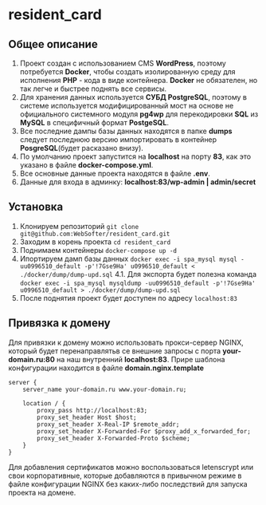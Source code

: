 # resident_card

## Общее описание

1. Проект создан с использованием CMS **WordPress**, поэтому потребуется **Docker**, чтобы создать изолированную среду для исполнения **PHP** - кода в виде контейнера. **Docker** не обязателен, но так легче и быстрее поднять все сервисы.
2. Для хранения данных используется **СУБД PostgreSQL**, поэтому в системе используется модифицированный мост на основе не официального системного модуля **pg4wp** для перекодировки **SQL** из **MySQL** в специфичный формат **PostgeSQL**.
3. Все последние дампы базы данных находятся в папке **dumps** следует последнюю версию импортировать в контейнер **PosgreSQL**(будет расказано внизу).
4. По умолчанию проект запустится на  **localhost** на порту **83**, как это указано в файле **docker-compose.yml**.
5. Все основные данные проекта находятся в файле **.env**.
6. Данные для входа в админку: **localhost:83/wp-admin | admin/secret**

## Установка

1. Клонируем репозиторий `git clone git@github.com:WebSofter/resident_card.git`
2. Заходим в корень проекта `cd resident_card`
3. Поднимаем контейнеры `docker-compose up -d`
4. Ипортируем дамп базы данных `docker exec -i spa_mysql mysql -uu0996510_default -p'!7Gse9Ha' u0996510_default < ./docker/dump/dump-upd.sql`
4.1. Для экспорта будет полезна команда `docker exec -i spa_mysql mysqldump -uu0996510_default -p'!7Gse9Ha' u0996510_default > ./docker/dump/dump-upd.sql`
5. После поднятия проект будет доступен по адресу `localhost:83`

## Привязка к домену

Для привязки к домену можно использовать прокси-сервер NGINX, который будет перенаправлятьв се внешние запросы с порта **your-domain.ru:80** на наш внутренний **localhost:83**. Прире шаблона конфигурации находится в файле **domain.nginx.template**

```
server {
    server_name your-domain.ru www.your-domain.ru;

    location / {
        proxy_pass http://localhost:83;
        proxy_set_header Host $host;
        proxy_set_header X-Real-IP $remote_addr;
        proxy_set_header X-Forwarded-For $proxy_add_x_forwarded_for;
        proxy_set_header X-Forwarded-Proto $scheme;
    }
}
```

Для добавления сертификатов можно воспользоваться letenscrypt или свои корпоративные, которые добавляются в привычном режиме в файле конфигурации NGINX без каких-либо последствий для запуска проекта на домене.
